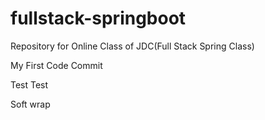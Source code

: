 # fullstack-springboot
Repository for Online Class of JDC(Full Stack Spring Class)

My First Code Commit

Test Test

Soft wrap
